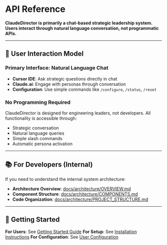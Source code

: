 # API Reference

**ClaudeDirector is primarily a chat-based strategic leadership system. Users interact through natural language conversation, not programmatic APIs.**

---

## 🎯 **User Interaction Model**

### **Primary Interface: Natural Language Chat**
- **Cursor IDE**: Ask strategic questions directly in chat
- **Claude.ai**: Engage with personas through conversation
- **Configuration**: Use simple commands like `/configure`, `/status`, `/reset`

### **No Programming Required**
ClaudeDirector is designed for engineering leaders, not developers. All functionality is accessible through:
- Strategic conversation
- Natural language queries
- Simple slash commands
- Automatic persona activation

---

## 📚 **For Developers (Internal)**

If you need to understand the internal system architecture:
- **Architecture Overview**: [docs/architecture/OVERVIEW.md](../architecture/OVERVIEW.md)
- **Component Structure**: [docs/architecture/COMPONENTS.md](../architecture/COMPONENTS.md)
- **Code Organization**: [docs/architecture/PROJECT_STRUCTURE.md](../architecture/PROJECT_STRUCTURE.md)

---

## 🚀 **Getting Started**

**For Users**: See [Getting Started Guide](../GETTING_STARTED.md)
**For Setup**: See [Installation Instructions](../setup/INSTALLATION.md)
**For Configuration**: See [User Configuration](../USER_CONFIGURATION_GUIDE.md)
